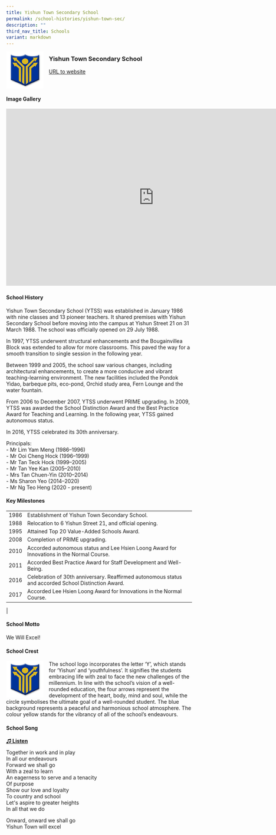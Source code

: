 ```yaml
---
title: Yishun Town Secondary School
permalink: /school-histories/yishun-town-sec/
description: ""
third_nav_title: Schools
variant: markdown
---
```

<img align="left" style="width:20%;margin-right:15px;" src="/images/ytss1.jpg">

### **Yishun Town Secondary School**
[URL to website](https://yishuntownsec.moe.edu.sg/)

<br clear="left">

#### **Image Gallery**

<iframe src="https://docs.google.com/presentation/d/e/2PACX-1vRSe5PpjqK3CLQvYClxYkNYH-j8CdBLgJWzTNLoJ86WPoU-k9oGrHNFFdQjCjHRT3mRo5DNXTZmrfVr/embed?start=false&amp;loop=true&amp;delayms=5000" frameborder="0" width="800" height="479" allowfullscreen="true"></iframe>



#### **School History**
Yishun Town Secondary School (YTSS) was established in January 1986 with nine classes and 13 pioneer teachers. It shared premises with Yishun Secondary School before moving into the campus at Yishun Street 21 on 31 March 1988. The school was officially opened on 29 July 1988.

In 1997, YTSS underwent structural enhancements and the Bougainvillea Block was extended to allow for more classrooms. This paved the way for a smooth transition to single session in the following year.

Between 1999 and 2005, the school saw various changes, including architectural enhancements, to create a more conducive and vibrant teaching-learning environment. The new facilities included the Pondok Yidao, barbeque pits, eco-pond, Orchid study area, Fern Lounge and the water fountain.

From 2006 to December 2007, YTSS underwent PRIME upgrading. In 2009, YTSS was awarded the School Distinction Award and the Best Practice Award for Teaching and Learning. In the following year, YTSS gained autonomous status.

In 2016, YTSS celebrated its 30th anniversary.

Principals:<br>
\- Mr Lim Yam Meng (1986–1996)<br>
\- Mr Ooi Cheng Hock (1996–1999)<br>
\- Mr Tan Teck Hock (1999–2005)<br>
\- Mr Tan Yee Kan (2005–2010)<br>
\- Mrs Tan Chuen-Yin (2010–2014)<br>
\- Ms Sharon Yeo (2014–2020) <br>
\- Mr Ng Teo Heng (2020 - present)

#### **Key Milestones**

|  |  |
|:---:|---|
| 1986 | Establishment of Yishun Town Secondary School. |
| 1988 | Relocation to 6 Yishun Street 21, and official opening. |
| 1995 | Attained Top 20 Value-Added Schools Award. |
| 2008 | Completion of PRIME upgrading. |
| 2010 | Accorded autonomous status and Lee Hsien Loong Award for Innovations in the Normal Course. |
| 2011 | Accorded Best Practice Award for Staff Development and Well-Being. |
| 2016 | Celebration of 30th anniversary. Reaffirmed autonomous status and accorded School Distinction Award. |
| 2017 | Accorded Lee Hsien Loong Award for Innovations in the Normal Course. |
|

#### **School Motto**
We Will Excel!

#### **School Crest**
<img align="left" style="width:20%;margin-right:15px;" src="/images/ytss1.jpg">

The school logo incorporates the letter ‘Y’, which stands for ‘Yishun’ and ‘youthfulness’. It signifies the students embracing life with zeal to face the new challenges of the millennium. In line with the school’s vision of a well-rounded education, the four arrows represent the development of the heart, body, mind and soul, while the circle symbolises the ultimate goal of a well-rounded student. The blue background represents a peaceful and harmonious school atmosphere. The colour yellow stands for the vibrancy of all of the school’s endeavours.

#### **School Song**
<a href="https://drive.google.com/file/d/1GAsF3pnnueQswOV15EereXRSngs8NGQO/view?usp=share_link" target="_blank">**♫ Listen**</a>

Together in work and in play<br>
In all our endeavours<br>
Forward we shall go<br>
With a zeal to learn<br>
An eagerness to serve and a tenacity<br>
Of purpose<br>
Show our love and loyalty<br>
To country and school<br>
Let's aspire to greater heights<br>
In all that we do

Onward, onward we shall go<br>
Yishun Town will excel